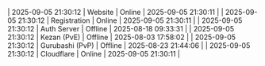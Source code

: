 | 2025-09-05 21:30:12 | Website | Online | 2025-09-05 21:30:11 |
| 2025-09-05 21:30:12 | Registration | Online | 2025-09-05 21:30:11 |
| 2025-09-05 21:30:12 | Auth Server | Offline | 2025-08-18 09:33:31 |
| 2025-09-05 21:30:12 | Kezan (PvE) | Offline | 2025-08-03 17:58:02 |
| 2025-09-05 21:30:12 | Gurubashi (PvP) | Offline | 2025-08-23 21:44:06 |
| 2025-09-05 21:30:12 | Cloudflare | Online | 2025-09-05 21:30:11 |
